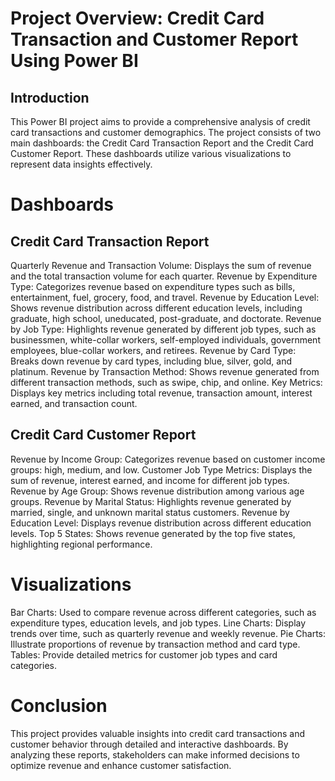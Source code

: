 # Project Overview: Credit Card Transaction and Customer Report Using Power BI
## Introduction
This Power BI project aims to provide a comprehensive analysis of credit card transactions and customer demographics. The project consists of two main dashboards: the Credit Card Transaction Report and the Credit Card Customer Report. These dashboards utilize various visualizations to represent data insights effectively.

# Dashboards
## Credit Card Transaction Report

Quarterly Revenue and Transaction Volume: Displays the sum of revenue and the total transaction volume for each quarter.
Revenue by Expenditure Type: Categorizes revenue based on expenditure types such as bills, entertainment, fuel, grocery, food, and travel.
Revenue by Education Level: Shows revenue distribution across different education levels, including graduate, high school, uneducated, post-graduate, and doctorate.
Revenue by Job Type: Highlights revenue generated by different job types, such as businessmen, white-collar workers, self-employed individuals, government employees, blue-collar workers, and retirees.
Revenue by Card Type: Breaks down revenue by card types, including blue, silver, gold, and platinum.
Revenue by Transaction Method: Shows revenue generated from different transaction methods, such as swipe, chip, and online.
Key Metrics: Displays key metrics including total revenue, transaction amount, interest earned, and transaction count.
## Credit Card Customer Report

Revenue by Income Group: Categorizes revenue based on customer income groups: high, medium, and low.
Customer Job Type Metrics: Displays the sum of revenue, interest earned, and income for different job types.
Revenue by Age Group: Shows revenue distribution among various age groups.
Revenue by Marital Status: Highlights revenue generated by married, single, and unknown marital status customers.
Revenue by Education Level: Displays revenue distribution across different education levels.
Top 5 States: Shows revenue generated by the top five states, highlighting regional performance.
# Visualizations
Bar Charts: Used to compare revenue across different categories, such as expenditure types, education levels, and job types.
Line Charts: Display trends over time, such as quarterly revenue and weekly revenue.
Pie Charts: Illustrate proportions of revenue by transaction method and card type.
Tables: Provide detailed metrics for customer job types and card categories.
# Conclusion
This project provides valuable insights into credit card transactions and customer behavior through detailed and interactive dashboards. By analyzing these reports, stakeholders can make informed decisions to optimize revenue and enhance customer satisfaction.
